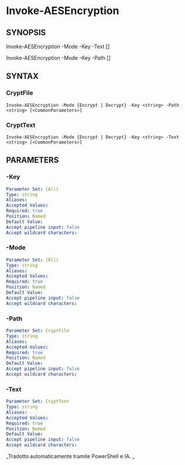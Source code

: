 ﻿---
external help file: powershai-help.xml
schema: 2.0.0
powershai: true
---

# Invoke-AESEncryption

## SYNOPSIS <!--!= @#Synop !-->

Invoke-AESEncryption -Mode <string> -Key <string> -Text <string> [<CommonParameters>]

Invoke-AESEncryption -Mode <string> -Key <string> -Path <string> [<CommonParameters>]


## SYNTAX <!--!= @#Syntax !-->

### CryptFile
```
Invoke-AESEncryption -Mode {Encrypt | Decrypt} -Key <string> -Path <string> [<CommonParameters>]
```

### CryptText
```
Invoke-AESEncryption -Mode {Encrypt | Decrypt} -Key <string> -Text <string> [<CommonParameters>]
```

## PARAMETERS <!--!= @#Params !-->

### -Key

```yml
Parameter Set: (All)
Type: string
Aliases: 
Accepted Values: 
Required: true
Position: Named
Default Value: 
Accept pipeline input: false
Accept wildcard characters: 
```

### -Mode

```yml
Parameter Set: (All)
Type: string
Aliases: 
Accepted Values: 
Required: true
Position: Named
Default Value: 
Accept pipeline input: false
Accept wildcard characters: 
```

### -Path

```yml
Parameter Set: CryptFile
Type: string
Aliases: 
Accepted Values: 
Required: true
Position: Named
Default Value: 
Accept pipeline input: false
Accept wildcard characters: 
```

### -Text

```yml
Parameter Set: CryptText
Type: string
Aliases: 
Accepted Values: 
Required: true
Position: Named
Default Value: 
Accept pipeline input: false
Accept wildcard characters: 
```




<!--PowershaiAiDocBlockStart-->
_Tradotto automaticamente tramite PowerShell e IA. 
_
<!--PowershaiAiDocBlockEnd-->

